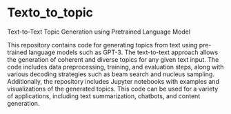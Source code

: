 # Texto_to_topic
Text-to-Text Topic Generation using Pretrained Language Model

This repository contains code for generating topics from text using pre-trained language models such as GPT-3. The text-to-text approach allows the generation of coherent and diverse topics for any given text input. The code includes data preprocessing, training, and evaluation steps, along with various decoding strategies such as beam search and nucleus sampling. Additionally, the repository includes Jupyter notebooks with examples and visualizations of the generated topics. This code can be used for a variety of applications, including text summarization, chatbots, and content generation.

